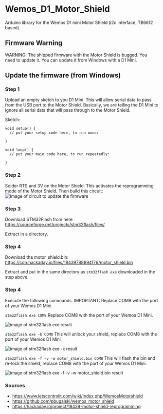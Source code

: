 # Wemos_D1_Motor_Shield
Arduino library for the Wemos D1 mini Motor Shield (i2c interface, TB6612 based).

## Firmware Warning

WARNING: The shipped firmware with the Motor Shield is bugged. You need to update it. You can update it from Windows with a D1 Mini.

## Update the firmware (from Windows)

### Step 1 

Upload an empty sketch to you D1 Mini. This will allow serial data to pass from the USB port to the Motor Shield. Basically, we are telling the D1 Mini to ignore all serial data that will pass through to the Motor Shield.

Sketch:
```
void setup() {
  // put your setup code here, to run once:

}

void loop() {
  // put your main code here, to run repeatedly:

}
```

### Step 2

Solder RTS and 3V on the Motor Shield. This activates the reprogramming mode of the Motor Shield. Then build this circuit:
![Image of circuit to update the firmware](https://octodex.github.com/images/yaktocat.png)

### Step 3

Download STM32Flash from here https://sourceforge.net/projects/stm32flash/files/

Extract in a directory.

### Step 4

Download the motor_shield.bin: https://cdn.hackaday.io/files/18439788894176/motor_shield.bin

Extract and put in the same directory as ```stm32flash.exe``` downloaded in the step above.

### Step 4

Execute the following commands. IMPORTANT: Replace COM8 with the port of your Wemos D1 Mini.


```stm32flash.exe COM8``` Replace COM8 with the port of your Wemos D1 Mini.

![image of stm32flash.exe result](https://octodex.github.com/images/yaktocat.png)

```stm32flash.exe -k COM8``` This will unlock your shield, replace COM8 with the port of your Wemos D1 Mini

![image of stm32flash.exe -k result](https://octodex.github.com/images/yaktocat.png)

```stm32flash.exe -f -v -w motor_shield.bin COM8``` This will flash the bin and re-lock the shield, replace COM8 with the port of your Wemos D1 Mini.

![image of stm32flash.exe -f -v -w motor_shield.bin result](https://octodex.github.com/images/yaktocat.png)

### Sources

* https://www.letscontrolit.com/wiki/index.php/WemosMotorshield
* https://github.com/pbugalski/wemos_motor_shield
* https://hackaday.io/project/18439-motor-shield-reprogramming
